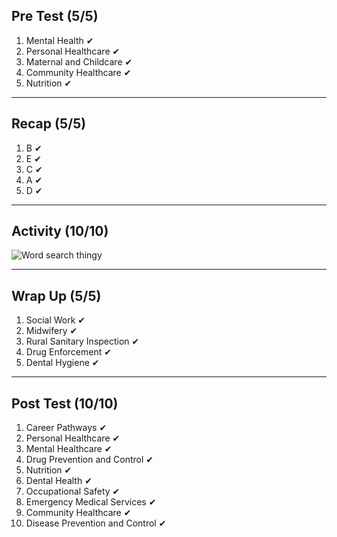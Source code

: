 ## Pre Test (5/5)
1) Mental Health  ✔
2) Personal Healthcare  ✔
3) Maternal and Childcare  ✔
4) Community Healthcare  ✔
5) Nutrition  ✔
___
## Recap (5/5)
1) B  ✔
2) E  ✔
3) C  ✔
4) A  ✔
5) D  ✔
___
## Activity (10/10)
![Word search thingy](https://user-images.githubusercontent.com/106929765/172150919-83c086a6-b546-49ef-af96-010cec636df7.png)
___
## Wrap Up (5/5)
1) Social Work  ✔
2) Midwifery  ✔
3) Rural Sanitary Inspection  ✔
4) Drug Enforcement  ✔
5) Dental Hygiene  ✔
___
## Post Test (10/10)
1) Career Pathways  ✔
2) Personal Healthcare  ✔
3) Mental Healthcare  ✔
4) Drug Prevention and Control  ✔
5) Nutrition  ✔
6) Dental Health  ✔
7) Occupational Safety  ✔
8) Emergency Medical Services  ✔
9) Community Healthcare  ✔
10) Disease Prevention and Control  ✔
